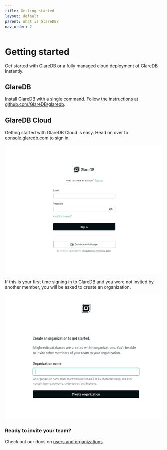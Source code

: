 ```yaml
---
title: Getting started
layout: default
parent: What is GlareDB?
nav_order: 2
---
```


# Getting started

Get started with GlareDB or a fully managed cloud deployment of GlareDB
instantly.

## GlareDB

Install GlareDB with a single command. Follow the instructions at [github.com/GlareDB/glaredb].

## GlareDB Cloud

Getting started with GlareDB Cloud is easy. Head on over to [console.glaredb.com]
to sign in.

![Sign-in]

If this is your first time signing in to GlareDB and you were not invited by
another member, you will be asked to create an organization.

![Onboarding]

### Ready to invite your team?

Check out our docs on [users and organizations].

[github.com/GlareDB/glaredb]: https://github.com/GlareDB/glaredb#install
[console.glaredb.com]: https://console.glaredb.com
[Sign-in]: /assets/images/signin.png
[Onboarding]: /assets/images/onboarding.png
[users and organizations]: /cloud/users-and-organizations/index/
